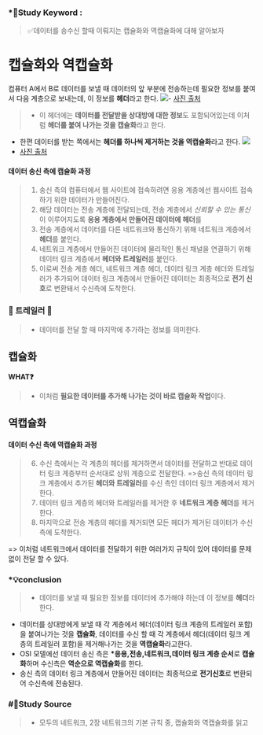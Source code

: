 ### \*🔐Study Keyword :

> ✅데이터를 송수신 할때 이뤄지는 캡슐화와 역캡슐화에 대해 알아보자

# 캡슐화와 역캡슐화

컴퓨터 A에서 B로 데이터를 보낼 때 데이터의 앞 부분에 전송하는데 필요한 정보를 붙여서 다음 계층으로 보내는데, 이 정보를 **헤더**라고 한다.
![](https://images.velog.io/images/minj9_6/post/c0220ad1-05b1-46fc-83a4-315391f5ed63/image.png)- [사진 출처](http://blog.skby.net/%EC%BA%A1%EC%8A%90%ED%99%94-encapsulation/)

> - 이 헤더에는 **데이터를 전달받을 상대방에 대한 정보**도 포함되어있는데 이처럼 **헤더를 붙여 나가는 것을 캡슐화**라고 한다.

- 한편 데이터를 받는 쪽에서는 **헤더를 하나씩 제거하는 것을 역캡슐화**라고 한다.
  ![](https://images.velog.io/images/minj9_6/post/52c33fac-0e72-41b4-ac54-cd68b4485678/image.png)
- [사진 출처](https://ychaeeun.github.io/network-encapsulation/)

#### 데이터 송신 측에 캡슐화 과정

> 1. 송신 측의 컴퓨터에서 웹 사이트에 접속하려면 응용 계층에선 웹사이트 접속하기 위한 데이터가 만들어진다.
> 2. 해당 데이터는 전송 계층에 전달되는데, 전송 계층에서 *신뢰할 수 있는 통신*이 이루어지도록 **응용 계층에서 만들어진 데이터에 헤더**를
> 3. 전송 계층에서 데이터를 다른 네트워크와 통신하기 위해 네트워크 계층에서 **헤더**를 붙인다.
> 4. 네트워크 계층에서 만들어진 데이터에 물리적인 통신 채널을 연결하기 위해 데이터 링크 계층에서 **헤더와 트레일러**를 붙인다.
> 5. 이로써 전송 계층 헤더, 네트워크 계층 헤더, 데이터 링크 계층 헤더와 트레일러가 추가되어 데이터 링크 계층에서 만들어진 데이터는 최종적으로 **전기 신호**로 변환돼서 수신측에 도착한다.

### 📀 트레일러 📀

> - 데이터를 전달 할 때 마지막에 추가하는 정보를 의미한다.

## 캡슐화

**WHAT❓**

> - 이처럼 **필요한 데이터를 추가해 나가는 것이 바로 캡슐화 작업**이다.

## 역캡슐화

#### 데이터 수신 측에 역캡슐화 과정

> 6. 수신 측에서는 각 계층의 헤더를 제거하면서 데이터를 전달하고 반대로 데이터 링크 계층부터 순서대로 상위 계층으로 전달한다.
>    =>송신 측의 데이터 링크 계층에서 추가된 **헤더와 트레일러**를 수신 측인 데이터 링크 계층에서 제거한다.
> 7. 데이터 링크 계층의 헤더와 트레일러를 제거한 후 **네트워크 계층 헤더**를 제거한다.
> 8. 마지막으로 전송 계층의 헤더를 제거되면 모든 헤더가 제거된 데이터가 수신측에 도착한다.

=> 이처럼 네트워크에서 데이터를 전달하기 위한 여러가지 규칙이 있어 데이터를 문제없이 전달 할 수 있다.

### \*💡conclusion

> - 데이터를 보낼 때 필요한 정보를 데이터에 추가해야 하는데 이 정보를 **헤더**라한다.

- 데이터를 상대방에게 보낼 때 각 계층에서 헤더(데이터 링크 계층의 트레일러 포함)을 붙여나가는 것을 **캡슐화**, 데이터를 수신 할 때 각 계층에서 헤더(데이터 링크 계층의 트레일러 포함)을 제거해나가는 것을 **역캡슐화**라고한다.
- OSI 모델에선 데이터 송신 측은 **\*응용,전송,네트워크,데이터 링크 계층 순서**로 **캡슐화**하며 수신측은 **역순으로 역캡슐화**를 한다.
- 송신 측의 데이터 링크 계층에서 만들어진 데이터는 최종적으로 **전기신호**로 변환되어 수신측에 전송된다.

### #📑Study Source

> - 모두의 네트워크, 2장 네트워크의 기본 규칙 중, 캡슐화와 역캡슐화를 읽고
